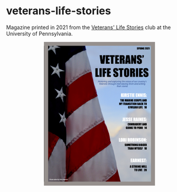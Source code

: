 # veterans-life-stories
Magazine printed in 2021 from the [Veterans' Life Stories](https://veteranslifestories.wixsite.com/penn) club at the University of Pennsylvania.

<p align="center">
    <img src="./images/VLS-magazine-cover.png" alt="VLS-magazine-cover" width="300"/>
</p>